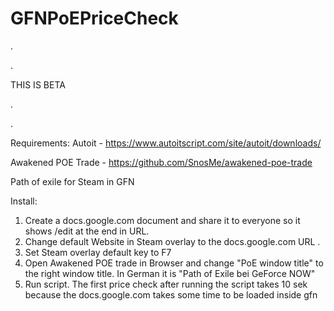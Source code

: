 # GFNPoEPriceCheck
.

.

THIS IS BETA

.

.

Requirements:
Autoit - https://www.autoitscript.com/site/autoit/downloads/

Awakened POE Trade - https://github.com/SnosMe/awakened-poe-trade

Path of exile for Steam in GFN

Install:
1. Create a docs.google.com document and share it to everyone so it shows /edit at the end in URL.
2. Change default Website in Steam overlay to the docs.google.com URL .
3. Set Steam overlay default key to F7
4. Open Awakened POE trade in Browser and change "PoE window title" to the right window title. In German it is "Path of Exile bei GeForce NOW"
5. Run script. 
   The first price check after running the script takes 10 sek because the docs.google.com takes some time to be loaded inside gfn  
